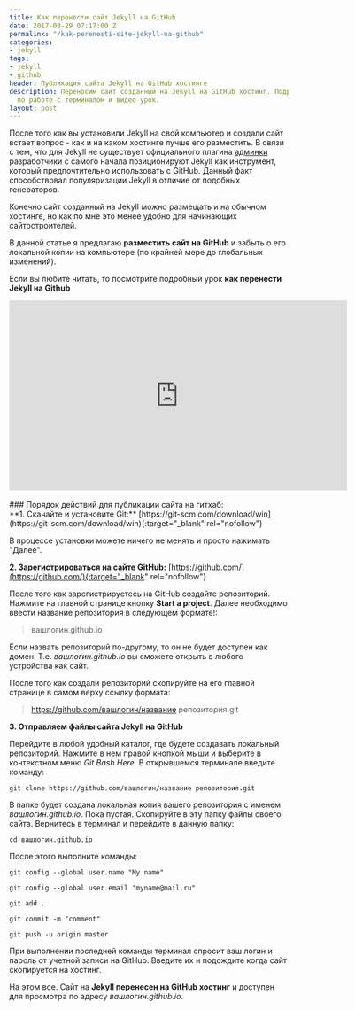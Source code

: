 ```yaml
---
title: Как перенести сайт Jekyll на GitHub
date: 2017-03-29 07:17:00 Z
permalink: "/kak-perenesti-site-jekyll-na-github"
categories:
- jekyll
tags:
- jekyll
- github
header: Публикация сайта Jekyll на GitHub хостинге
description: Переносим сайт созданный на Jekyll на GitHub хостинг. Подробная инструкция
  по работе с терминалом и видео урок.
layout: post
---
```


После того как вы установили Jekyll на свой компьютер и создали сайт встает вопрос - как и на каком хостинге лучше его разместить. В связи с тем, что для Jekyll не существует официального плагина [админки](https://htmlblog.github.io/plugin-adminka-dlja-jekyll) разработчики с самого начала позиционируют Jekyll как инструмент, который предпочтительно использовать с GitHub. Данный факт способствовал популяризации Jekyll в отличие от подобных генераторов.

Конечно сайт созданный на Jekyll можно размещать и на обычном хостинге, но как по мне это менее удобно для начинающих сайтостроителей. 

В данной статье я предлагаю **разместить сайт на GitHub** и забыть о его локальной копии на компьютере (по крайней мере до глобальных изменений). 

Если вы любите читать, то посмотрите подробный урок **как перенести Jekyll на Github**

<div class="myvideo"><iframe width="610" height="343" src="https://www.youtube.com/embed/PXKPI2e1zZY" frameborder="0" allowfullscreen></iframe></div>

<br>
### Порядок действий для публикации сайта на гитхаб:
<br>
**1. Скачайте и установите Git:** [https://git-scm.com/download/win](https://git-scm.com/download/win){:target="_blank" rel="nofollow"}

В процессе установки можете ничего не менять и просто нажимать "Далее".

**2. Зарегистрироваться на сайте GitHub:** [https://github.com/](https://github.com/){:target="_blank" rel="nofollow"}

После того как зарегистрируетесь на GitHub создайте репозиторий. Нажмите на главной странице кнопку **Start a project**. Далее необходимо ввести название репозитория в следующем формате!:

> вашлогин.github.io

Если назвать репозиторий по-другому, то он не будет доступен как домен. Т.е. *вашлогин.github.io* вы сможете открыть в любого устройства как сайт.

После того как создали репозиторий скопируйте на его главной странице в самом верху ссылку формата:

> https://github.com/вашлогин/название репозитория.git

**3. Отправляем файлы сайта Jekyll на GitHub**

Перейдите в любой удобный каталог, где будете создавать локальный репозиторий. Нажмите в нем правой кнопкой мыши и выберите в контекстном меню *Git Bash Here*. В открывшемся терминале введите команду:

`git clone https://github.com/вашлогин/название репозитория.git`

В папке будет создана локальная копия вашего репозитория с именем *вашлогин.github.io*. Пока пустая. Скопируйте в эту папку файлы своего сайта. Вернитесь в терминал и перейдите в данную папку:

`cd вашлогин.github.io`

После этого выполните команды:

`git config --global user.name "My name"`

`git config --global user.email "myname@mail.ru"`

`git add .`

`git commit -m "comment"`

`git push -u origin master`

При выполнении последней команды терминал спросит ваш логин и пароль от учетной записи на GitHub. Введите их и подождите когда сайт скопируется на хостинг.

На этом все. Сайт на **Jekyll перенесен на GitHub хостинг** и доступен для просмотра по адресу *вашлогин.github.io*. 
